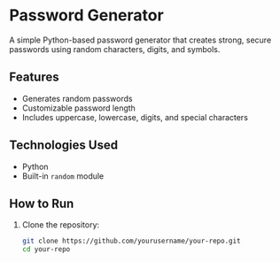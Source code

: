 # Password Generator

A simple Python-based password generator that creates strong, secure passwords using random characters, digits, and symbols.

## Features
- Generates random passwords
- Customizable password length
- Includes uppercase, lowercase, digits, and special characters

## Technologies Used
- Python
- Built-in `random` module

## How to Run
1. Clone the repository:
   ```bash
   git clone https://github.com/yourusername/your-repo.git
   cd your-repo
